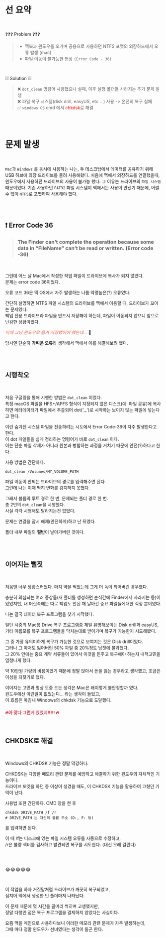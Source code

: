 
<br/>

# 선 요약

<br/>

❓❓❓ Problem ❓❓❓

> - 맥북과 윈도우를 오가며 공용으로 사용하던 NTFS 포맷의 외장하드에서 오류 발생 (mac)
> - 파일 이동이 불가능한 현상 `(Error Code - 36)`

<br/>


❕❕❕ Solution ❕❕❕

> ❌ `dot_clean` 명령어 사용했으나 실패, 이후 설정 폴더들 사라지는 추가 문제 발생  
> ❌ 파일 복구 시스템(disk drill, easyUS, etc .. ) 사용 -> 온전히 복구 실패  
> ✅ `windows OS` cmd 에서 <span style="color:red">chkdsk</span>로 해결

<br/>

<br/>

# 문제 발생

<br/>

`Mac`과 `Windows` 를 동시에 사용하는 나는, 두 데스크탑에서 데이터를 공유하기 위해 USB 허브에 외장 드라이브를 물려 사용해왔다. 처음에 맥에서 외장하드를 연결했을때, 윈도우에서 사용하던 드라이브의 사용이 불가능 했다. 그 이유는 드라이브의 `파일 시스템` 때문이었다. 기존 사용하던 `FAT32` 파일 시스템이 맥에서는 사용이 안됐기 때문에, 어쩔 수 없이 `NTFS`로 포멧하여 사용해야 했다.

<br/>
<br/>

## ❗️ Error Code 36


>### The Finder can’t complete the operation because some data in “FileName” can’t be read or written. (Error code -36)

<br/>

그런데 어느 날 Mac에서 작성한 작업 파일이 드라이브에 복사가 되지 않았다.   
문제는 error code 36이었다.

오류 코드 36은 맥 OS에서 자주 발생하는 나름 악명높은(?) 오류였다.

간단히 설명하면 NTFS 파일 시스템의 드라이브를 맥에서 이용할 때, 드라이브가 꼬이는 문제였다.  
백업 전용 드라이브라 파일을 반드시 저장해야 하는데, 파일이 이동되지 않으니 참으로 난감한 상황이었다.

<span style="color:#f46049">*이때 그냥 윈도우로 옮겨 저장했어야 했는데...*</span> 🤔

당시엔 단순히 **가벼운 오류**라 생각해서 맥에서 이를 해결해보려 했다.

<br/>

<br/>

## 시행착오

<br/>

처음 구글링을 통해 시행한 방법은 `dot_clean` 이었다.   
특정 macOS 파일을 HFS+/APFS 형식이 지정되지 않은 디스크(예: 파일 공유)에 복사하면 메타데이터가 파일에서 추출되어 dot('._')로 시작하는 보이지 않는 파일에 넣는다고 한다.  

이런 숨겨진 시스템 파일을 전송하려는 시도에서 Error Code-36이 자주 발생한다고 한다.  
이 dot 파일들을 쉽게 정리하는 명령어가 바로 `dot_clean` 이다.  
이는 단순 파일 삭제가 아니라 원본과 병합하는 과정을 거치기 때문에 안전(?)하다고 한다.  

사용 방법은 간단하다.

```shell
dot_clean /Volumes/MY_VOLUME_PATH
```

파일 이동이 안되는 드라이브의 경로를 입력해주면 된다.  
그런데 나는 이때 딱히 변화를 감지하지 못했다.

그래서 볼륨의 루트 경로 한 번, 문제되는 폴더 경로 한 번.  
총 2번의 `dot_clean`을 시행했다.  
사실 각각 시행해도 달라지는건 없었다.  

문제는 연결을 잠시 해제(안전하게)하고 난 뒤였다.  

폴더 내부 파일의 **절반**이 날아가버린 것이다.

<br/>

<br/>

## 이어지는 뻘짓

<br/>

처음엔 너무 당황스러웠다. 마치 약을 먹었는데 그게 더 독이 되어버린 경우였다. 

충분히 의심되는 여러 증상들(새 폴더를 생성하면 순식간에 Finder에서 사라지는 등)이 있었지만, 내 머릿속에는 따로 백업도 안된 채 날아간 중요 파일들에대한 걱정 뿐이였다. 

나는 결국 데이터 복구 프로그램을 찾기 시작했다.

일단 시중의 Mac용 Drive 복구 프로그램중 제일 유명해보이는 Disk drill과 easyUS, 기타 이름모를 복구 프로그램들을 닥치는대로 받아가며 복구가 가능한지 시도해봤다.

그 중 가장 유의미하게 복구가 가능한 것으로 보여지는 것은 Disk drill이었다.  
그러나 그 마저도 잃어버린 50% 파일 중 20%정도 남짓에 불과했다.  
그 20% 안에는 중요 계약 서류들이 있어서 이것을 돈주고 복구해야 하는지 내적고민을 엄청나게 했다.

약 10만원 가량의 비용이었기 때문에 정말 앉아서 돈을 잃는 경우라고 생각했고, 조금은 이성을 되찾기로 했다.

이어지는 고민과 명상 도중 드는 생각은 Mac은 왜이렇게 불안정할까 였다.  
윈도우에선 이런일이 없었는디... 라는 생각이 들었고,  
이 흐름은 마침내 Windows의 chkdsk 기능으로 도달했다.

#### <span style="color:rgb(220,60,70)"> 🔥아 맞다 그런게 있었지!!!!! 🔥</span>

<br/>

## CHKDSK로 해결

<br/>

Windows의 CHKDSK 기능은 정말 막강하다.

CHKDSK는 다양한 메모리 관련 문제를 예방하고 해결하기 위한 윈도우의 자체적인 기능이다.  
드라이브 포멧을 하던 중 이상이 생겼을 때도, 이 CHKDSK 기능을 활용하여 고쳤던 기억이 났다.

사용법 또한 간단하다. CMD 창을 켠 후

```shell
chkdsk DRIVE_PATH /f /r
# DRIVE_PATH 는 자신의 볼륨 주소 (D:, F: 등)
```

를 입력하면 된다.

이 때 /f는 디스크에 있는 파일 시스템 오류를 자동으로 수정하고,  
/r은 불량 섹터를 검사하고 발견되면 복구를 시도한다. (대신 오래 걸린다)

<br/>

<br/>

😂😂😂😂😂


<br/>

이 작업을 하자 거짓말처럼 드라이브가 깨끗히 복구되었고,  
심지어 맥에서 생성한 빈 폴더마저 나타났다.

이 문제 때문에 몇 시간을 골머리 썩히며 고생했지만,   
정말 다행인 점은 복구 프로그램을 결제하지 않았다는 사실이다.

요즘 맥을 메인으로 사용하다보니 이러한 메모리 관련 문제가 자주 발생하는데,  
그때 마다 정말 윈도우가 선녀였다는 생각이 들곤 한다.

<br/>
